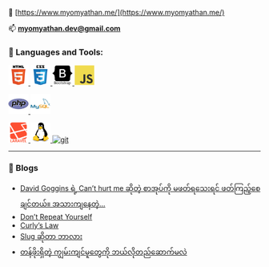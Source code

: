 

🔭 [https://www.myomyathan.me/](https://www.myomyathan.me/)

📫 **myomyathan.dev@gmail.com**

<h3 align="left">🤖 Languages and Tools:</h3>
<p align="left"> <a href="https://www.w3.org/html/" target="_blank" rel="noreferrer"> <img src="https://raw.githubusercontent.com/devicons/devicon/master/icons/html5/html5-original-wordmark.svg" alt="html5" width="40" height="40"/> </a>
  <a href="https://www.w3schools.com/css/" target="_blank" rel="noreferrer"> <img src="https://raw.githubusercontent.com/devicons/devicon/master/icons/css3/css3-original-wordmark.svg" alt="css3" width="40" height="40"/> </a> 
  <a href="https://getbootstrap.com" target="_blank" rel="noreferrer"> <img src="https://raw.githubusercontent.com/devicons/devicon/master/icons/bootstrap/bootstrap-plain-wordmark.svg" alt="bootstrap" width="40" height="40"/> </a> 
   <a href="https://developer.mozilla.org/en-US/docs/Web/JavaScript" target="_blank" rel="noreferrer"> <img src="https://raw.githubusercontent.com/devicons/devicon/master/icons/javascript/javascript-original.svg" alt="javascript" width="40" height="40"/> </a>


  <a href="https://www.php.net" target="_blank" rel="noreferrer"> <img src="https://raw.githubusercontent.com/devicons/devicon/master/icons/php/php-original.svg" alt="php" width="40" height="40"/> </a> 
  <a href="https://www.mysql.com/" target="_blank" rel="noreferrer"> <img src="https://raw.githubusercontent.com/devicons/devicon/master/icons/mysql/mysql-original-wordmark.svg" alt="mysql" width="40" height="40"/> </a> 
  
  <a href="https://laravel.com/" target="_blank" rel="noreferrer"> <img src="https://raw.githubusercontent.com/devicons/devicon/master/icons/laravel/laravel-plain-wordmark.svg" alt="laravel" width="40" height="40"/> </a> <a href="https://www.linux.org/" target="_blank" rel="noreferrer"> <img src="https://raw.githubusercontent.com/devicons/devicon/master/icons/linux/linux-original.svg" alt="linux" width="40" height="40"/> </a>
<a href="https://git-scm.com/" target="_blank" rel="noreferrer"> <img src="https://www.vectorlogo.zone/logos/git-scm/git-scm-icon.svg" alt="git" width="40" height="40"/> </a> </p><hr>
<h3>📖 Blogs</h3>

<!-- BLOG-POST-LIST:START -->
- [David Goggins ရဲ့ Can’t hurt me ဆိုတဲ့ စာအုပ်ကို မဖတ်ရသေးရင် ဖတ်ကြည့်စေချင်တယ်။ အသားကျနေတဲ့…](https://medium.com/@16hrscode/david-goggins-%E1%80%9B%E1%80%B2%E1%80%B7-cant-hurt-me-%E1%80%86%E1%80%AD%E1%80%AF%E1%80%90%E1%80%B2%E1%80%B7-%E1%80%85%E1%80%AC%E1%80%A1%E1%80%AF%E1%80%95%E1%80%BA%E1%80%80%E1%80%AD%E1%80%AF-%E1%80%99%E1%80%96%E1%80%90%E1%80%BA%E1%80%9B%E1%80%9E%E1%80%B1%E1%80%B8%E1%80%9B%E1%80%84%E1%80%BA-%E1%80%96%E1%80%90%E1%80%BA%E1%80%80%E1%80%BC%E1%80%8A%E1%80%BA%E1%80%B7%E1%80%85%E1%80%B1%E1%80%81%E1%80%BB%E1%80%84%E1%80%BA%E1%80%90%E1%80%9A%E1%80%BA-%E1%80%A1%E1%80%9E%E1%80%AC%E1%80%B8%E1%80%80%E1%80%BB%E1%80%94%E1%80%B1%E1%80%90%E1%80%B2%E1%80%B7-6042e59f86b0?source=rss-372e8c7b30d2------2)
- [Don’t Repeat Yourself](https://medium.com/@16hrscode/dont-repeat-yourself-c4ceb4e5f4de?source=rss-372e8c7b30d2------2)
- [Curly’s Law](https://medium.com/@16hrscode/curlys-law-7960988db0f6?source=rss-372e8c7b30d2------2)
- [Slug ဆိုတာ ဘာလား](https://medium.com/@16hrscode/slug-%E1%80%86%E1%80%AD%E1%80%AF%E1%80%90%E1%80%AC-%E1%80%98%E1%80%AC%E1%80%9C%E1%80%AC%E1%80%B8-66d127ed10c5?source=rss-372e8c7b30d2------2)
- [တန်ဖိုးရှိတဲ့ ကျွမ်းကျင်မူတွေကို ဘယ်လိုတည်ဆောက်မလဲ](https://medium.com/@16hrscode/%E1%80%90%E1%80%94%E1%80%BA%E1%80%96%E1%80%AD%E1%80%AF%E1%80%B8%E1%80%9B%E1%80%BE%E1%80%AD%E1%80%90%E1%80%B2%E1%80%B7-%E1%80%80%E1%80%BB%E1%80%BD%E1%80%99%E1%80%BA%E1%80%B8%E1%80%80%E1%80%BB%E1%80%84%E1%80%BA%E1%80%99%E1%80%B0%E1%80%90%E1%80%BD%E1%80%B1%E1%80%80%E1%80%AD%E1%80%AF-%E1%80%98%E1%80%9A%E1%80%BA%E1%80%9C%E1%80%AD%E1%80%AF%E1%80%90%E1%80%8A%E1%80%BA%E1%80%86%E1%80%B1%E1%80%AC%E1%80%80%E1%80%BA%E1%80%99%E1%80%9C%E1%80%B2-f3d94ed33336?source=rss-372e8c7b30d2------2)
<!-- BLOG-POST-LIST:END -->

